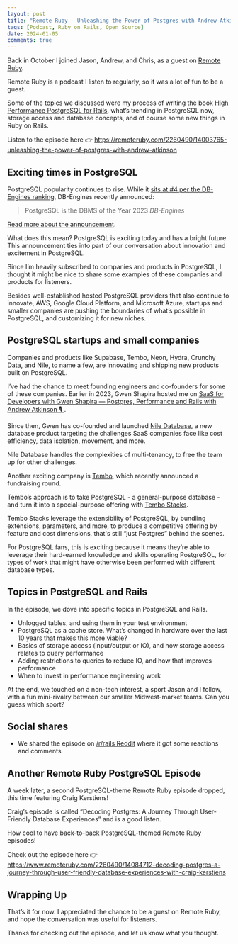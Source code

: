 ```yaml
---
layout: post
title: "Remote Ruby — Unleashing the Power of Postgres with Andrew Atkinson 🎙️"
tags: [Podcast, Ruby on Rails, Open Source]
date: 2024-01-05
comments: true
---
```


Back in October I joined Jason, Andrew, and Chris, as a guest on [Remote Ruby](https://www.remoteruby.com/).

Remote Ruby is a podcast I listen to regularly, so it was a lot of fun to be a guest.

Some of the topics we discussed were my process of writing the book [High Performance PostgreSQL for Rails](https://pragprog.com/titles/aapsql/high-performance-postgresql-for-rails/), what’s trending in PostgreSQL now, storage access and database concepts, and of course some new things in Ruby on Rails.

Listen to the episode here 👉 <https://remoteruby.com/2260490/14003765-unleashing-the-power-of-postgres-with-andrew-atkinson>

## Exciting times in PostgreSQL

PostgreSQL popularity continues to rise. While it [sits at #4 per the DB-Engines ranking](https://db-engines.com/en/ranking), DB-Engines recently announced:

> PostgreSQL is the DBMS of the Year 2023
<cite>DB-Engines</cite>

[Read more about the announcement](https://db-engines.com/en/blog_post/106).

What does this mean? PostgreSQL is exciting today and has a bright future. This announcement ties into part of our conversation about innovation and excitement in PostgreSQL.

Since I’m heavily subscribed to companies and products in PostgreSQL, I thought it might be nice to share some examples of these companies and products for listeners.

Besides well-established hosted PostgreSQL providers that also continue to innovate, AWS, Google Cloud Platform, and Microsoft Azure, startups and smaller companies are pushing the boundaries of what’s possible in PostgreSQL, and customizing it for new niches.

## PostgreSQL startups and small companies

Companies and products like Supabase, Tembo, Neon, Hydra, Crunchy Data, and Nile, to name a few, are innovating and shipping new products built on PostgreSQL.

I’ve had the chance to meet founding engineers and co-founders for some of these companies. Earlier in 2023, Gwen Shapira hosted me on [SaaS for Developers with Gwen Shapira — Postgres, Performance and Rails with Andrew Atkinson 🎙️
](http://andyatkinson.com/blog/2023/08/28/saas-for-developers-gwen-shapira-postgresql-rails).

Since then, Gwen has co-founded and launched [Nile Database](https://www.thenile.dev/), a new database product targeting the challenges SaaS companies face like cost efficiency, data isolation, movement, and more.

Nile Database handles the complexities of multi-tenancy, to free the team up for other challenges.

Another exciting company is [Tembo](https://tembo.io/), which recently announced a fundraising round.

Tembo’s approach is to take PostgreSQL - a general-purpose database - and turn it into a special-purpose offering with [Tembo Stacks](https://tembo.io/docs/category/tembo-stacks/).

Tembo Stacks leverage the extensibility of PostgreSQL, by bundling extensions, parameters, and more, to produce a competitive offering by feature and cost dimensions, that's still “just Postgres” behind the scenes.

For PostgreSQL fans, this is exciting because it means they’re able to leverage their hard-earned knowledge and skills operating PostgreSQL, for types of work that might have otherwise been performed with different database types.

## Topics in PostgreSQL and Rails

In the episode, we dove into specific topics in PostgreSQL and Rails.

- Unlogged tables, and using them in your test environment
- PostgreSQL as a cache store. What’s changed in hardware over the last 10 years that makes this more viable?
- Basics of storage access (input/output or IO), and how storage access relates to query performance
- Adding restrictions to queries to reduce IO, and how that improves performance
- When to invest in performance engineering work

At the end, we touched on a non-tech interest, a sport Jason and I follow, with a fun mini-rivalry between our smaller Midwest-market teams. Can you guess which sport?

## Social shares

- We shared the episode on [/r/rails Reddit](https://www.reddit.com/r/rails/comments/18j7gi0/unleashing_the_power_of_postgres_with_andrew/) where it got some reactions and comments

## Another Remote Ruby PostgreSQL Episode

A week later, a second PostgreSQL-theme Remote Ruby episode dropped, this time featuring Craig Kerstiens!

Craig’s episode is called “Decoding Postgres: A Journey Through User-Friendly Database Experiences” and is a good listen.

How cool to have back-to-back PostgreSQL-themed Remote Ruby episodes!

Check out the episode here 👉  <https://www.remoteruby.com/2260490/14084712-decoding-postgres-a-journey-through-user-friendly-database-experiences-with-craig-kerstiens>


## Wrapping Up

That’s it for now. I appreciated the chance to be a guest on Remote Ruby, and hope the conversation was useful for listeners.

Thanks for checking out the episode, and let us know what you thought.
